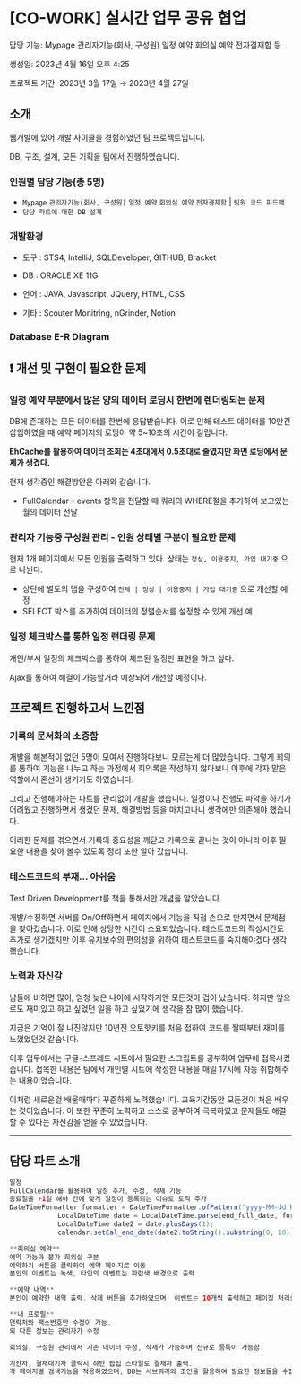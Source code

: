 # [CO-WORK] 실시간 업무 공유 협업

담당 기능: Mypage 관리자기능(회사, 구성원) 일정 예약 회의실 예약 전자결재함 등

생성일: 2023년 4월 16일 오후 4:25

프로젝트 기간: 2023년 3월 17일 → 2023년 4월 27일

## 소개

웹개발에 있어 개발 사이클을 경험하였던 팀 프로젝트입니다.

DB, 구조, 설계, 모든 기획을 팀에서 진행하였습니다. 

### 인원별 담당 기능(총 5명)

* `Mypage` `관리자기능(회사, 구성원)` `일정 예약` `회의실 예약` `전자결재함`  | `팀원 코드 피드백`
* `담당 파트에 대한 DB 설계`

### 개발환경

* 도구 : STS4, IntelliJ, SQLDeveloper, GITHUB, Bracket

* DB   : ORACLE XE 11G

* 언어 : JAVA, Javascript, JQuery, HTML, CSS

* 기타 : Scouter Monitring, nGrinder, Notion

### Database E-R Diagram

## ❗ 개선 및 구현이 필요한 문제

### 일정 예약 부분에서 많은 양의 데이터 로딩시 한번에 렌더링되는 문제

DB에 존재하는 모든 데이터를 한번에 응답받습니다. 이로 인해 테스트 데이터를 10만건 삽입하였을 때 예약 페이지의 로딩이 약 5~10초의 시간이 걸립니다. 

**EhCache를 활용하여 데이터 조회는 4초대에서 0.5초대로 줄였지만 화면 로딩에서 문제가 생겼다.**

현재 생각중인 해결방안은 아래와 같습니다.

- FullCalendar - events 항목을 전달할 때 쿼리의 WHERE절을 추가하여 보고있는 월의 데이터 전달

### 관리자 기능중 구성원 관리 - 인원 상태별 구분이 필요한 문제

현재 1개 페이지에서 모든 인원을 출력하고 있다. 상태는 `정상, 이용중지, 가입 대기중` 으로 나뉜다.

- 상단에 별도의 탭을 구성하여 `전체 | 정상 | 이용중지 | 가입 대기중` 으로 개선할 예정
- SELECT 박스를 추가하여 데이터의 정렬순서를 설정할 수 있게 개선 예

### 일정 체크박스를 통한 일정 랜더링 문제

개인/부서 일정의 체크박스를 통하여 체크된 일정만 표현을 하고 싶다. 

Ajax를 통하여 해결이 가능할거라 예상되어 개선할 예정이다.


## 프로젝트 진행하고서 느낀점

### 기록의 문서화의 소중함

 개발을 해본적이 없던 5명이 모여서 진행하다보니 모르는게 더 많았습니다. 그렇게 회의를 통하여 기능을 나누고 하는 과정에서 회의록을 작성하지 않다보니 이후에 각자 맡은 역할에서 혼선이 생기기도 하였습니다. 

 그리고 진행해야하는 파트를 관리없이 개발을 했습니다. 일정이나 진행도 파악을 하기가 어려웠고 진행하면서 생겼던 문제, 해결방법 등을 마치고나니 생각에만 의존해야 했습니다. 

 이러한 문제를 겪으면서 기록의 중요성을 깨닫고 기록으로 끝나는 것이 아니라 이후 필요한 내용을 찾아 볼수 있도록 정리 또한 알아 갔습니다. 

### 테스트코드의 부재… 아쉬움

Test Driven Development를 책을 통해서만 개념을 알았습니다. 

개발/수정하면 서버를 On/Off하면서 페이지에서 기능을 직접 손으로 만지면서 문제점을 찾아갔습니다. 이로 인해 상당한 시간이 소요되었습니다. 테스트코드의 작성시간도 추가로 생기겠지만 이후 유지보수의 편의성을 위하여 테스트코드를 숙지해야겠다 생각했습니다. 

### 노력과 자신감

남들에 비하면 많이, 엄청 늦은 나이에 시작하기엔 모든것이 겁이 났습니다. 하지만 앞으로도 재미있고 하고 싶었던 일을 하고 싶었기에 생각을 참 많이 했습니다. 

 지금은 기억이 잘 나진않지만 10년전 오토핫키를 처음 접하여 코드를 짤때부터 재미를 느꼈었던것 같습니다. 

 이후 업무에서는 구글-스프레드 시트에서 필요한 스크립트를 공부하여 업무에 접목시켰습니다. 접목한 내용은 팀에서 개인별 시트에 작성한 내용을 매일 17시에 자동 취합해주는 내용이었습니다. 

 이처럼 새로운걸 배울때마다 꾸준하게 노력했습니다. 교육기간동안 모든것이 처음 배우는 것이었습니다. 이 또한 꾸준히 노력하고 스스로 공부하여 극복하였고 문제들도 해결할 수 있다는 자신감을 얻을 수 있었습니다. 

---

## 담당 파트 소개

```java
일정
FullCalendar를 활용하여 일정 추가, 수정, 삭제 기능
종료일을 +1일 해야 칸에 맞게 일정이 등록되는 이슈로 로직 추가
DateTimeFormatter formatter = DateTimeFormatter.ofPattern("yyyy-MM-dd HH:mm");
			LocalDateTime date = LocalDateTime.parse(end_full_date, formatter);
			LocalDateTime date2 = date.plusDays(1);
			calendar.setCal_end_date(date2.toString().substring(0, 10) + " " + date2.toString().substring(11, 16));
```

```java
**회의실 예약**
예약 가능과 불가 회의실 구분
예약하기 버튼을 클릭하여 예약 페이지로 이동
본인의 이벤트는 녹색, 타인의 이벤트는 파란색 배경으로 출력
```

```java
**예약 내역**
본인이 예약한 내역 출력. 삭제 버튼을 추가하였으며, 이벤트는 10개씩 출력하고 페이징 처리를 함.
```

```java
**내 프로필**
연락처와 팩스번호만 수정이 가능.
외 다른 정보는 관리자가 수정
```

```java
회의실, 구성원 관리에서 기존 데이터 수정, 삭제가 가능하며 신규로 등록이 가능함.
```

```java
기안자, 결재대기자 클릭시 하단 팝업 스타일로 결재자 출력.
각 페이지별 검색기능을 적용하였으며, DB는 서브쿼리와 조인을 활용하여 필요한 정보들을 수집함
```
